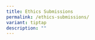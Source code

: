 ```yaml
---
title: Ethics Submissions
permalink: /ethics-submissions/
variant: tiptap
description: ""
---
```

<p></p>